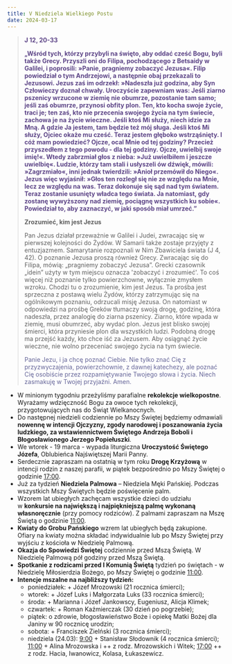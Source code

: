 ```yaml
---
title: V Niedziela Wielkiego Postu
date: 2024-03-17
---
```


> **<span style="color: #5D4587;">J 12, 20-33</span>**
>
> **<span style="color: #5D4587;">„Wśród tych, którzy przybyli na święto, aby oddać cześć Bogu, byli także Grecy. Przyszli oni do Filipa, pochodzącego z Betsaidy w Galilei, i poprosili: »Panie, pragniemy zobaczyć Jezusa«. Filip powiedział o tym Andrzejowi, a następnie obaj przekazali to Jezusowi. Jezus zaś im odrzekł: »Nadeszła już godzina, aby Syn Człowieczy doznał chwały. Uroczyście zapewniam was: Jeśli ziarno pszenicy wrzucone w ziemię nie obumrze, pozostanie tam samo; jeśli zaś obumrze, przynosi obfity plon. Ten, kto kocha swoje życie, traci je; ten zaś, kto nie przecenia swojego życia na tym świecie, zachowa je na życie wieczne. Jeśli ktoś Mi służy, niech idzie za Mną. A gdzie Ja jestem, tam będzie też mój sługa. Jeśli ktoś Mi służy, Ojciec okaże mu cześć. Teraz jestem głęboko wstrząśnięty. I cóż mam powiedzieć? Ojcze, ocal Mnie od tej godziny? Przecież przyszedłem z tego powodu - dla tej godziny. Ojcze, uwielbij swoje imię!«. Wtedy zabrzmiał głos z nieba: »Już uwielbiłem i jeszcze uwielbię«. Ludzie, którzy tam stali i usłyszeli ów dźwięk, mówili: »Zagrzmiało«, inni jednak twierdzili: »Anioł przemówił do Niego«. Jezus więc wyjaśnił: »Głos ten rozległ się nie ze względu na Mnie, lecz ze względu na was. Teraz dokonuje się sąd nad tym światem. Teraz zostanie usunięty władca tego świata. Ja natomiast, gdy zostanę wywyższony nad ziemię, pociągnę wszystkich ku sobie«. Powiedział to, aby zaznaczyć, w jaki sposób miał umrzeć.”</span>**
>
>
>
> **Zrozumieć, kim jest Jezus**
>
> Pan Jezus działał przeważnie w Galilei i Judei, zwracając się w pierwszej kolejności do Żydów. W Samarii także zostaje przyjęty z entuzjazmem. Samarytanie rozpoznali w Nim Zbawiciela świata (J 4, 42). O poznanie Jezusa proszą również Grecy. Zwracając się do Filipa, mówią: „pragniemy zobaczyć Jezusa”. Grecki czasownik „idein” użyty w tym miejscu oznacza 'zobaczyć i zrozumieć'. To coś więcej niż poznanie tylko powierzchowne, wyłącznie zmysłem wzroku. Chodzi tu o zrozumienie, kim jest Jezus. Ta prośba jest sprzeczna z postawą wielu Żydów, którzy zatrzymując się na ogólnikowym poznaniu, odrzucali misję Jezusa. On natomiast w odpowiedzi na prośbę Greków tłumaczy swoją drogę, godzinę, która nadeszła, przez analogię do ziarna pszenicy. Ziarno, które wpada w ziemię, musi obumrzeć, aby wydać plon. Jezus jest blisko swojej śmierci, która przyniesie plon dla wszystkich ludzi. Podobną drogę ma przejść każdy, kto chce iść za Jezusem. Aby osiągnąć życie wieczne, nie wolno przeceniać swojego życia na tym świecie.
>
> <span style="color: #666699;">Panie Jezu, i ja chcę poznać Ciebie. Nie tylko znać Cię z przyzwyczajenia, powierzchownie, z dawnej katechezy, ale poznać Cię osobiście przez rozpamiętywanie Twojego słowa i życia. Niech zasmakuję w Twojej przyjaźni. Amen.
> &nbsp;

- W minionym tygodniu przeżyliśmy parafialne **rekolekcje wielkopostne**. Wyrażamy wdzięczność Bogu za owoce tych rekolekcji, przygotowujących nas do Świąt Wielkanocnych.
- Do następnej niedzieli codziennie po Mszy Świętej będziemy odmawiali **nowennę w intencji Ojczyzny, zgody narodowej i poszanowania życia ludzkiego, za wstawiennictwem Świętego Andrzeja Boboli i Błogosławionego Jerzego Popiełuszki**.
- We wtorek - 19 marca - wypada liturgiczna **Uroczystość Świętego Józefa**, Oblubieńca Najświętszej Marii Panny.
- Serdecznie zapraszam na ostatnią w tym roku **Drogę Krzyżową** w intencji rodzin z naszej parafii, w piątek bezpośrednio po Mszy Świętej o godzinie <u>17:00</u>.
- Już za tydzień **Niedziela Palmowa** – Niedziela Męki Pańskiej. Podczas wszystkich Mszy Świętych będzie poświęcenie palm.
- Wzorem lat ubiegłych zachęcam wszystkie dzieci do udziału w **konkursie na największą i najpiękniejszą palmę wykonaną własnoręcznie** (przy pomocy rodziców). Z palmami zapraszam na Mszę Świętą o godzinie <u>11:00</u>.
- **Kwiaty do Grobu Pańskiego** wzrem lat ubiegłych będą zakupione. Ofiary na kwiaty można składać indywidualnie lub po Mszy Świętej przy wyjściu z kościoła w Niedzielę Palmową.
- **Okazja do Spowiedzi Świętej** codziennie przed Mszą Świętą. W Niedzielę Palmową pół godziny przed Mszą Świętą.
- **Spotkanie z rodzicami przed I Komunią Świętą** tydzień po świętach - w Niedzielę Miłosierdzia Bożego, po Mszy Świętej o godzinie <u>11:00</u>.
- **Intencje mszalne na najbliższy tydzień:**
  - poniedziałek: + Józef Mrozowski (21 rocznica śmierci);
  - wtorek: + Józef Luks i Małgorzata Luks (33 rocznica śmierci);
  - środa: + Marianna i Józef Jankowscy, Eugeniusz, Alicja Klimek;
  - czwartek: + Roman Kaźmierczak (30 dzień po pogrzebie);
  - piątek: o zdrowie, błogosławieństwo Boże i opiekę Matki Bożej dla Janiny w 90 rocznicę urodzin;
  - sobota: + Franciszek Zielński (3 rocznica śmierci);
  - niedziela (24.03): <u>9:00</u> + Stanisław Słodownik (4 rocznica śmierci); <u>11:00</u> + Alina Mrozowska i ++ z rodz. Mrozowskich i Witek; <u>17:00</u> ++ z rodz. Hacia, Iwanowicz, Kolasa, Łukaszewicz.


